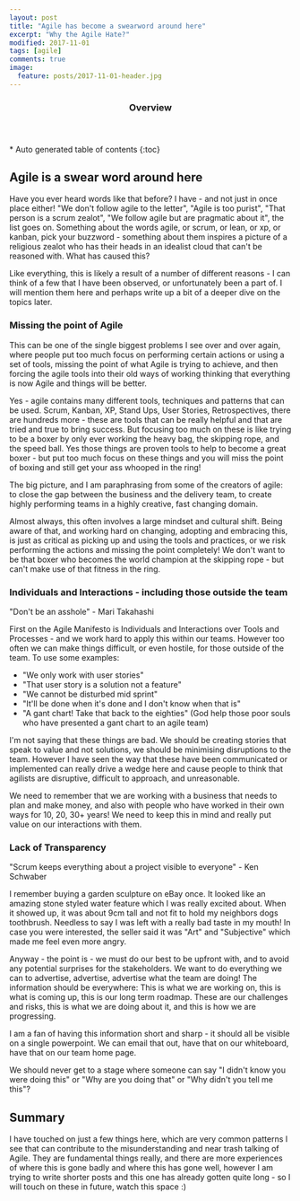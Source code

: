 ```yaml
---
layout: post
title: "Agile has become a swearword around here"
excerpt: "Why the Agile Hate?"
modified: 2017-11-01
tags: [agile]
comments: true
image:
  feature: posts/2017-11-01-header.jpg
---
```


<section id="table-of-contents" class="toc">
  <header>
    <h3>Overview</h3>
  </header>
<div id="drawer" markdown="1">
*  Auto generated table of contents
{:toc}
</div>
</section><!-- /#table-of-contents -->

## Agile is a swear word around here

Have you ever heard words like that before?  I have - and not just in once place either!  "We don't follow agile to the letter", "Agile is too purist", "That person is a scrum zealot", "We follow agile but are pragmatic about it", the list goes on.  Something about the words agile, or scrum, or lean, or xp, or kanban, pick your buzzword - something about them inspires a picture of a religious zealot who has their heads in an idealist cloud that can't be reasoned with.  What has caused this?

Like everything, this is likely a result of a number of different reasons - I can think of a few that I have been observed, or unfortunately been a part of.  I will mention them here and perhaps write up a bit of a deeper dive on the topics later.

### Missing the point of Agile

This can be one of the single biggest problems I see over and over again, where people put too much focus on performing certain actions or using a set of tools, missing the point of what Agile is trying to achieve, and then forcing the agile tools into their old ways of working thinking that everything is now Agile and things will be better.

Yes - agile contains many different tools, techniques and patterns that can be used.  Scrum, Kanban, XP, Stand Ups, User Stories, Retrospectives, there are hundreds more - these are tools that can be really helpful and that are tried and true to bring success.  But focusing too much on these is like trying to be a boxer by only ever working the heavy bag, the skipping rope, and the speed ball.  Yes those things are proven tools to help to become a great boxer - but put too much focus on these things and you will miss the point of boxing and still get your ass whooped in the ring!

The big picture, and I am paraphrasing from some of the creators of agile: to close the gap between the business and the delivery team, to create highly performing teams in a highly creative, fast changing domain.

Almost always, this often involves a large mindset and cultural shift.  Being aware of that, and working hard on changing, adopting and embracing this, is just as critical as picking up and using the tools and practices, or we risk performing the actions and missing the point completely!  We don't want to be that boxer who becomes the world champion at the skipping rope - but can't make use of that fitness in the ring.

### Individuals and Interactions - including those outside the team

"Don't be an asshole" - Mari Takahashi

First on the Agile Manifesto is Individuals and Interactions over Tools and Processes - and we work hard to apply this within our teams.  However too often we can make things difficult, or even hostile, for those outside of the team.  To use some examples:

* "We only work with user stories"
* "That user story is a solution not a feature"
* "We cannot be disturbed mid sprint"
* "It'll be done when it's done and I don't know when that is"
* "A gant chart! Take that back to the eighties" (God help those poor souls who have presented a gant chart to an agile team)

I'm not saying that these things are bad.  We should be creating stories that speak to value and not solutions, we should be minimising disruptions to the team.  However I have seen the way that these have been communicated or implemented can really drive a wedge here and cause people to think that agilists are disruptive, difficult to approach, and unreasonable.

We need to remember that we are working with a business that needs to plan and make money, and also with people who have worked in their own ways for 10, 20, 30+ years!  We need to keep this in mind and really put value on our interactions with them.

### Lack of Transparency

"Scrum keeps everything about a project visible to everyone" - Ken Schwaber

I remember buying a garden sculpture on eBay once.  It looked like an amazing stone styled water feature which I was really excited about.  When it showed up, it was about 9cm tall and not fit to hold my neighbors dogs toothbrush.  Needless to say I was left with a really bad taste in my mouth!  In case you were interested, the seller said it was "Art" and "Subjective" which made me feel even more angry.

Anyway - the point is - we must do our best to be upfront with, and to avoid any potential surprises for the stakeholders. We want to do everything we can to advertise, advertise, advertise what the team are doing!  The information should be everywhere:  This is what we are working on, this is what is coming up, this is our long term roadmap.  These are our challenges and risks, this is what we are doing about it, and this is how we are progressing.

I am a fan of having this information short and sharp - it should all be visible on a single powerpoint.  We can email that out, have that on our whiteboard, have that on our team home page.

We should never get to a stage where someone can say "I didn't know you were doing this" or "Why are you doing that" or "Why didn't you tell me this"?

## Summary

I have touched on just a few things here, which are very common patterns I see that can contribute to the misunderstanding and near trash talking of Agile.  They are fundamental things really, and there are more experiences of where this is gone badly and where this has gone well, however I am trying to write shorter posts and this one has already gotten quite long - so I will touch on these in future, watch this space :)